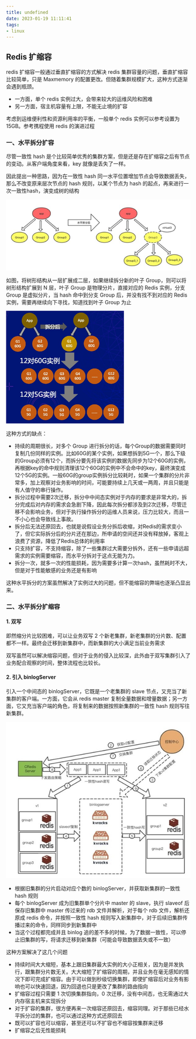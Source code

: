 ```yaml
---
title: undefined
date: 2023-01-19 11:11:41
tags:
- linux
---
```


## Redis 扩缩容

redis 扩缩容一般通过垂直扩缩容的方式解决 redis 集群容量的问题，垂直扩缩容比较简单，只是 Maxmemory 的配置更改。但随着集群规模扩大，这种方式逐渐会遇到瓶颈。

- 一方面，单个 redis 实例过大，会带来较大的运维风险和困难
- 另一方面，宿主机容量有上限，不能无止境的扩容

考虑到运维便利性和资源利用率的平衡，一般单个 redis 实例可以参考设置为 15GB。参考携程使用 redis 的演进过程

### 一、水平拆分扩容

尽管一致性 hash 是个比较简单优秀的集群方案，但是还是存在扩缩容之后有节点的变动。从客户端角度来看，key 就像是丢失了一样。

因此提出一种思路，因为在一致性 hash 同一水平位置增加节点会导致数据丢失，那么不改变原来层次节点的 hash 规则，以某个节点为 hash 的起点，再来进行一次一致性hash，演变成树的结构

![](../image/两次一致性哈希.jpg)

如图，将树形结构从一层扩展成二层，如果继续拆分新的叶子 Group，则可以将树形结构扩展到 N 层，叶子 Group 是物理分片，直接对应的 Redis 实例，分支 Group 是虚拟分片，当 hash 命中到分支 Group 后，并没有找不到对应的 Redis 实例，需要再继续向下寻找，知道找到叶子 Group 为止

<img src="../image/redis水平拆分.jpg" style="zoom:60%;" />

这种方式的缺点：

- 持续的周期很长，对多个 Group 进行拆分的话，每个Group的数据需要同时复制几份同样的实例。比如60G的某个实例，如果想拆到5G一个，那么下级的Group必须有12个，而拆分要先将该实例的数据先同步为12个60G的实例，再根据key的命中规则清理该12个60G的实例中不会命中的key，最终演变成12个5G的实例。一般60G的group实例拆分比较耗时，如果一个集群的分片非常多，加上观察对业务影响的时间，可能要持续上几天或一两周，并且只能是有人值守的串行操作。
- 拆分过程中需要2次迁移，拆分中中间态实例对于内存的要求是非常大的，拆分完成后对内存的需求会急剧下降，因此每次拆分都涉及到2次迁移，尽管迁移不会影响业务，但对于执行操作拆分的运维人员来说，压力比较大，而且一不小心也会导致线上事故。
- 拆分后无法还原回去，也就是说假设业务分拆后收缩，对Redis的需求变小了，但它实际拆分后的分片还在那边，所申请的空间还并没有释放掉，客观上浪费了资源，降低了Redis总体的利用率
- 只支持扩容，不支持缩容，除了一些集群过大需要分拆外，还有一些申请远超需求的实例需要缩容，而水平分拆对于这点无能为力。
- 拆分一次，就多一次的性能损耗，因为需要多计算一次hash，虽然耗时不大，但是对于性能敏感的业务还是有影响

这种水平拆分的方案虽然解决了实例过大的问题，但不能缩容的弊端也逐渐凸显出来。

### 二、水平拆分扩缩容

#### 1. 双写

即然缩分片比较困难，可以让业务双写 2 个新老集群，新老集群的分片数、配置都不一样。最终会迁移到新集群中，而新集群的大小满足当前业务需求

双写虽然可以解决缩容问题，但对于业务的侵入比较深，此外由于双写集群引入了业务配合观察的时间，整体流程也比较长。

#### 2. 引入 binlogServer

引入一个中间态的 binlogServer，它既是一个老集群的 slave 节点，又充当了新集群的客户端。一方面，它会从 redis master 复制全量数据和增量数据；另一方面，它又充当客户端的角色，将复制来的数据按照新集群的一致性 hash 规则写往新集群。

<img src="../image/引入binlogServer.jpg" style="zoom:100%;" />

- 根据旧集群的分片启动对应个数的 binlogServer，并获取新集群的一致性 hash 规则
- 每个 binlogServer 成为旧集群单个分片中 master 的 slave，执行 slaveof 后保存旧集群中 master 传过来的 rdb 文件并解析，对于每个 rdb 文件，解析还原成 redis 命令，并按照一致性 hash 规则写入新集群中，对于后续旧集群传播过来的命令，同样同步到新集群中
- 当这个过程都完成并且 binlog 追的差不多的时候，为了数据一致性，可以停止旧集群的写，将请求迁移到新集群（可能会导致数据丢失或不一致）

这种方案解决了这几个问题

- 持续时间大大缩短，基本上跟旧集群最大实例的大小正相关，因为是并发执行，跟集群分片数无关。大大缩短了扩缩容的周期，并且业务在毫无感知的情况下即可完成扩缩容。由于可以做到秒级切换集群，即使扩缩容后对业务有影响也可以快速回退，因为回退也只是更改了集群的路由指向
- 扩缩容过程只需要 1 次切换集群指向，0 次迁移，没有中间态，也无需通过大内存宿主机来实现拆分
- 对于扩容的集群，很方便再来一次缩容还原回去，缩容同理。对于那些已经水平拆分过的集群，也可以通过这种方式还原回去
- 既可以扩容也可以缩容，甚至还可以不扩容也不缩容按集群来迁移
- 扩缩容之后无性能损耗















